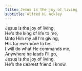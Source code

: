 ```yaml
---
title: Jesus is the joy of living
subtitle: Alfred H. Ackley
---
```


Jesus is the joy of living   
He's the king of life to me,   
Unto Him my all I'm giving,   
His for evermore to be.   
I will do what He commands me,   
Anywhere he leads I'll go,   
Jesus is the joy of living,   
He's the dearest friend I know.   
